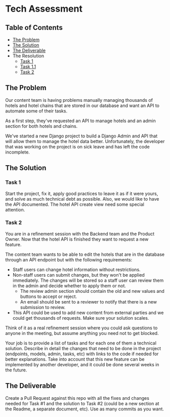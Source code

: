 # Tech Assessment

## Table of Contents

- [The Problem](#the-problem)
- [The Solution](#the-solution)
- [The Deliverable](#the-deliverable)
- The Resolution
  - [Task 1](/docs/task1.md)
  - [Task 1.1](/docs/task1.1.md)
  - [Task 2](/docs/task2.md)

## The Problem

Our content team is having problems manually managing thousands of hotels and hotel chains
that are stored in our database and want an API to automate some of their tasks.

As a first step, they've requested an API to manage hotels and an admin section for both hotels and
chains.

We've started a new Django project to build a Django Admin and API that will allow them to manage
the hotel data better. Unfortunately, the developer that was working on the project is on sick
leave and has left the code incomplete.

## The Solution

### Task 1

Start the project, fix it, apply good practices to leave it as if it were yours, and solve as much
technical debt as possible. Also, we would like to have the API documented.
The hotel API create view need some special attention.

### Task 2

You are in a refinement session with the Backend team and the Product Owner. Now that the hotel API
is finished they want to request a new feature.

The content team wants to be able to edit the hotels that are in the database through an API
endpoint but with the following requirements:

- Staff users can change hotel information without restrictions.
- Non-staff users can submit changes, but they won't be applied immediately.
  The changes will be stored so a staff user can review them in the admin and decide whether to apply them or not.
  - The review admin section should contain the old and new values and buttons to accept or reject.
  - An email should be sent to a reviewer to notify that there is a new submission to review.
- This API could be used to add new content from external parties and we could get thousands of requests. Make sure your solution scales.

Think of it as a real refinement session where you could ask questions to anyone in the meeting,
but assume anything you need not to get blocked.

Your job is to provide a list of tasks and for each one of them a technical solution. Describe in
detail the changes that need to be done in the project (endpoints, models, admin, tasks, etc) with
links to the code if needed for better explanations. Take into account that this new feature
can be implemented by another developer, and it could be done several weeks in the future.

## The Deliverable

Create a Pull Request against this repo with all the fixes and changes needed for Task #1 and the
solution to Task #2 (could be a new section at the Readme, a separate document, etc). Use as many commits as you want.
